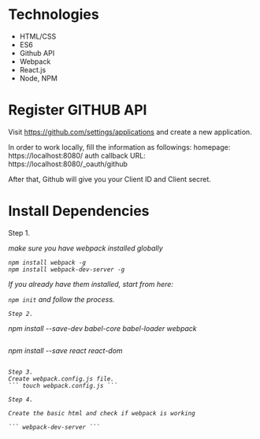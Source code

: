 # Technologies
* HTML/CSS
* ES6
* Github API
* Webpack
* React.js
* Node, NPM

# Register GITHUB API

Visit https://github.com/settings/applications and create a new application.

In order to work locally, fill the information as followings:
homepage: https://localhost:8080/
auth callback URL: https://localhost:8080/_oauth/github

After that, Github will give you your Client ID and  Client secret.

# Install Dependencies
Step 1.

<i>make sure you have webpack installed globally

``` npm install webpack -g ```  
``` npm install webpack-dev-server -g ```  

If you already have them installed, start from here:

``` npm init ``` and follow the process.

```
Step 2.

```
npm install --save-dev babel-core babel-loader webpack
```

```
npm install --save react react-dom
```

Step 3.
Create webpack.config.js file.
``` touch webpack.config.js ```

Step 4.

Create the basic html and check if webpack is working

``` webpack-dev-server ```
